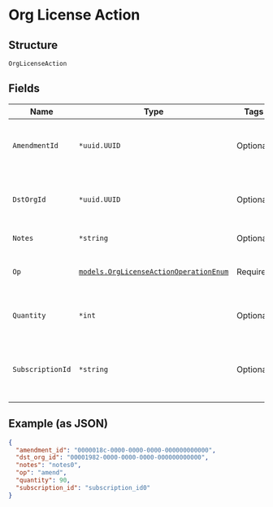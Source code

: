 
# Org License Action

## Structure

`OrgLicenseAction`

## Fields

| Name | Type | Tags | Description |
|  --- | --- | --- | --- |
| `AmendmentId` | `*uuid.UUID` | Optional | if `op`==`unamend`, the ID of the operation to cancel |
| `DstOrgId` | `*uuid.UUID` | Optional | if `op`==`amend`, the id of the org where the license is moved |
| `Notes` | `*string` | Optional | if `op`==`annotate` |
| `Op` | [`models.OrgLicenseActionOperationEnum`](../../doc/models/org-license-action-operation-enum.md) | Required | to move a license, use the `amend` operation |
| `Quantity` | `*int` | Optional | if `op`==`amend`, the number of licenses to move |
| `SubscriptionId` | `*string` | Optional | if `op`==`amend` or `op`==`delete`, the ID of the subscription to use |

## Example (as JSON)

```json
{
  "amendment_id": "0000018c-0000-0000-0000-000000000000",
  "dst_org_id": "00001982-0000-0000-0000-000000000000",
  "notes": "notes0",
  "op": "amend",
  "quantity": 90,
  "subscription_id": "subscription_id0"
}
```

